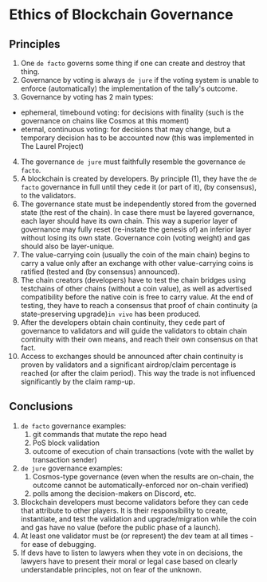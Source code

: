 # Ethics of Blockchain Governance

## Principles

1. One `de facto` governs some thing if one can create and destroy that thing.
1. Governance by voting is always `de jure` if the voting system is unable to enforce (automatically) the implementation of the tally's outcome.
2. Governance by voting has 2 main types:
  - ephemeral, timebound voting: for decisions with finality (such is the governance on chains like Cosmos at this moment)
  - eternal, continuous voting: for decisions that may change, but a temporary decision has to be accounted now (this was implemented in The Laurel Project)
4. The governance `de jure` must faithfully resemble the governance `de facto`.
1. A blockchain is created by developers. By principle (1), they have the `de facto` governance in full until they cede it (or part of it), (by consensus), to the validators.
1. The governance state must be independently stored from the governed state (the rest of the chain). In case there must be layered governance, each layer should have its own chain. This way a superior layer of governance may fully reset (re-instate the genesis of) an inferior layer without losing its own state. Governance coin (voting weight) and gas should also be layer-unique.
1. The value-carrying coin (usually the coin of the main chain) begins to carry a value only after an exchange with other value-carrying coins is ratified (tested and (by consensus) announced).
1. The chain creators (developers) have to test the chain bridges using testchains of other chains (without a coin value), as well as advertised compatibility before the native coin is free to carry value. At the end of testing, they have to reach a consensus that proof of chain continuity (a state-preserving upgrade)`in vivo` has been produced.
1. After the developers obtain chain continuity, they cede part of governance to validators and will guide the validators to obtain chain continuity with their own means, and reach their own consensus on that fact.
1. Access to exchanges should be announced after chain continuity is proven by validators and a significant airdrop/claim percentage is reached (or after the claim period). This way the trade is not influenced significantly by the claim ramp-up.

## Conclusions

1. `de facto` governance examples:
    1. git commands that mutate the repo head
    2. PoS block validation
    3. outcome of execution of chain transactions (vote with the wallet by transaction sender)
3. `de jure` governance examples:
    1. Cosmos-type governance (even when the results are on-chain, the outcome cannot be automatically-enforced nor on-chain verified)
    2. polls among the decision-makers on Discord, etc.
5. Blockchain developers must become validators before they can cede that attribute to other players. It is their responsibility to create, instantiate, and test the validation and upgrade/migration while the coin and gas have no value (before the public phase of a launch).
6. At least one validator must be (or represent) the dev team at all times - for ease of debugging.
7. If devs have to listen to lawyers when they vote in on decisions, the lawyers have to present their moral or legal case based on clearly understandable principles, not on fear of the unknown.
